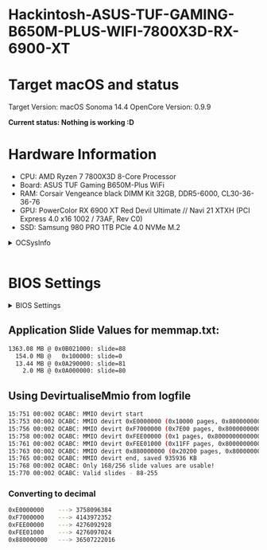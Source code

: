 # Hackintosh-ASUS-TUF-GAMING-B650M-PLUS-WIFI-7800X3D-RX-6900-XT


# Target macOS and status

Target Version: macOS Sonoma 14.4
OpenCore Version: 0.9.9

**Current status: Nothing is working :D**

# Hardware Information

- CPU: AMD Ryzen 7 7800X3D 8-Core Processor
- Board: ASUS TUF Gaming B650M-Plus WiFi
- RAM: Corsair Vengeance black DIMM Kit 32GB, DDR5-6000, CL30-36-36-76
- GPU: PowerColor RX 6900 XT Red Devil Ultimate // Navi 21 XTXH (PCI Express 4.0 x16 1002 / 73AF, Rev C0)
- SSD: Samsung 980 PRO 1TB PCIe 4.0 NVMe M.2

<details>
<summary>OCSysInfo</summary>

```sh
─ CPU
  └── AMD Ryzen 7 7800X3D 8-Core Processor           
      ├── Cores: 8
      ├── Threads: 16
      ├── SSE: SSE4.2
      ├── SSSE3: Supported
      └── Codename: Zen 4

─ Motherboard
  ├── Model: TUF GAMING B650M-PLUS WIFI
  ├── Manufacturer: ASUSTeK COMPUTER INC.
  └── BIOS: 2413 (2024/02/07)

─ GPU
  ├── AMD Radeon RX 6900 XT
  │   ├── Device ID: 0x73AF
  │   ├── Vendor: 0x1002
  │   ├── PCI Path: PciRoot(0x0)/Pci(0x1,0x1)/Pci(0x0,0x0)/Pci(0x0,0x0)/Pci(0x0,0x0)
  │   ├── ACPI Path: \_SB.PCI0.GPP0.SWUS.SWDS.VGA_
  │   └── Codename: Sienna Cichlid
  └── AMD Radeon(TM) Graphics
      ├── Device ID: 0x164E
      ├── Vendor: 0x1002
      ├── PCI Path: PciRoot(0x0)/Pci(0x8,0x1)/Pci(0x0,0x0)
      └── ACPI Path: \_SB.PCI0.GP17.VGA_

─ Memory
  ├── CMK32GX5M2B6000C30 (Part-Number)
  │   ├── Type: Unknown
  │   ├── Slot
  │   │   ├── Bank: P0 CHANNEL A
  │   │   └── Channel: DIMM 1
  │   ├── Frequency (MHz): 6000 MHz
  │   ├── Manufacturer: Corsair
  │   └── Capacity: 16384MB
  └── CMK32GX5M2B6000C30 (Part-Number)
      ├── Type: Unknown
      ├── Slot
      │   ├── Bank: P0 CHANNEL B
      │   └── Channel: DIMM 1
      ├── Frequency (MHz): 6000 MHz
      ├── Manufacturer: Corsair
      └── Capacity: 16384MB

─ Network
  └── RTL8125 2.5GbE Controller
      ├── Device ID: 0x8125
      ├── Vendor: 0x10EC
      ├── PCI Path: PciRoot(0x0)/Pci(0x2,0x1)/Pci(0x0,0x0)/Pci(0xa,0x0)/Pci(0x0,0x0)
      └── ACPI Path: \_SB.PCI0.GPP7.UP00.DP50.EP00

─ Audio
  ├── RV635 HDMI Audio [Radeon HD 3650/3730/3750]
  │   ├── Device ID: 0xAA01
  │   └── Vendor: 0x1002
  ├── Unknown Sound Device
  │   ├── Device ID: 0x020E
  │   └── Vendor: 0xBE57
  ├── RV635 HDMI Audio [Radeon HD 3650/3730/3750]
  │   ├── Device ID: 0xAA01
  │   └── Vendor: 0x1002
  ├── Realtek ALC897
  │   ├── Device ID: 0x0897
  │   └── Vendor: 0x10EC
  └── Unknown Sound Device
      ├── Device ID: 0x0100
      └── Vendor: 0x2F96

─ Input
  ├── HID Keyboard Device
  │   ├── Product ID: 0xC547
  │   └── Vendor ID: 0x046D
  ├── USB Input Device (USB)
  │   ├── Product ID: 0x0081
  │   └── Vendor ID: 0x3299
  ├── HID Keyboard Device
  │   ├── Product ID: 0x0081
  │   └── Vendor ID: 0x3299
  ├── USB Input Device (USB)
  │   ├── Product ID: 0xC547
  │   └── Vendor ID: 0x046D
  └── HID-compliant mouse
      ├── Product ID: 0x0081
      └── Vendor ID: 0x3299

─ Storage
  └── Samsung 980 PRO 1000GB
      ├── Type: NVMe
      ├── Connector: PCI Express
      └── Location: Internal
```

</details>

<br/>

# BIOS Settings

<details>
<summary>BIOS Settings</summary>

## Boot / Secure Boot
- Secure boot state: **User**
- OS Type: **Other OS**
- Secure Boot Mode: **Custom**

## RAM Settings
- **DOCP I / EXPO / XMP  loaded**
    - DDR5-6000 30-36-36-76-2N-1.4
## CPU Configuration
- PSS Support: Enabled
- NX Mode: Enabled
- SVM Mode: Enabled
## PCI Subsystem Settings
- Above 4G Decoding: **Enabled**
- Resize BAR Support: **Enabled**
- SR-IOV Support: Disabled
## USB Configuration
- Legacy USB Support: Enabled
- XHCI Hand-off: Enabled
- USB Mass Storage Driver Support: Disabled

## Onboard Devices Configuration / Serial Port Configuration
- Serial Port: **Disabled**

## NB Configuration
- Primary Video Device: PCIE Video
- Integrated Graphics: **Disabled**

</details>

## Application Slide Values for memmap.txt:
```sh
1363.08 MB @ 0x0B021000: slide=88
  154.0 MB @   0x100000: slide=0
  13.44 MB @ 0x0A290000: slide=81
    2.0 MB @ 0x0A000000: slide=80
```

## Using DevirtualiseMmio from logfile

```sh
15:751 00:002 OCABC: MMIO devirt start
15:753 00:002 OCABC: MMIO devirt 0xE0000000 (0x10000 pages, 0x800000000000100D) skip 0
15:756 00:002 OCABC: MMIO devirt 0xF7000000 (0x7E00 pages, 0x800000000000100D) skip 0
15:758 00:002 OCABC: MMIO devirt 0xFEE00000 (0x1 pages, 0x8000000000000001) skip 0
15:761 00:002 OCABC: MMIO devirt 0xFEE01000 (0x11FF pages, 0x800000000000100D) skip 0
15:763 00:002 OCABC: MMIO devirt 0x880000000 (0x20200 pages, 0x800000000000100D) skip 0
15:765 00:002 OCABC: MMIO devirt end, saved 935936 KB
15:768 00:002 OCABC: Only 168/256 slide values are usable!
15:770 00:002 OCABC: Valid slides - 88-255
```

### Converting to decimal
```sh
0xE0000000    ---> 3758096384
0xF7000000    ---> 4143972352
0xFEE00000    ---> 4276092928
0xFEE01000    ---> 4276097024
0x880000000   ---> 36507222016
```